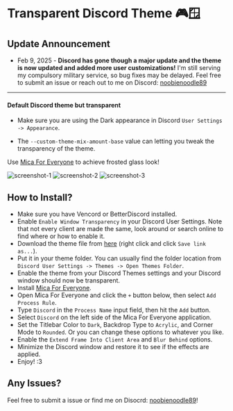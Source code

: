 # Transparent Discord Theme 🎮🪟

## **Update Announcement**
* Feb 9, 2025 - **Discord has gone though a major update and the theme is now updated and added more user customizations!**
I'm still serving my compulsory military service, so bug fixes may be delayed. Feel free to submit an issue or reach out to me on Discord: [noobienoodle89](https://discordapp.com/users/209309988907253760)

---

#### Default Discord theme but transparent

* Make sure you are using the Dark appearance in Discord `User Settings -> Appearance`.

* The `--custom-theme-mix-amount-base` value can letting you tweak the transparency of the theme.

Use [Mica For Everyone](https://github.com/MicaForEveryone/MicaForEveryone) to achieve frosted glass look!

![screenshot-1](https://github.com/EnderDragonEP/Transparent-Discord-Theme/assets/30905525/7e929b8f-f295-479f-be88-fecfd2b027bd)
![screenshot-2](https://github.com/EnderDragonEP/Transparent-Discord-Theme/assets/30905525/002cf241-3f86-48db-a91e-95ae86a777b7)
![screenshot-3](https://github.com/EnderDragonEP/Transparent-Discord-Theme/assets/30905525/521888c6-8310-440e-860c-f8c9a59fc1ca)

## How to Install?

* Make sure you have Vencord or BetterDiscord installed.
* Enable `Enable Window Transparency` in your Discord User Settings. Note that not every client are made the same, look around or search online to find where or how to enable it.
* Download the theme file from [here](https://raw.githubusercontent.com/EnderDragonEP/Transparent-Discord-Theme/main/Transparent.theme.css) (right click and click `Save link as...`).
* Put it in your theme folder. You can usually find the folder location from `Discord User Settings -> Themes -> Open Themes Folder`.
* Enable the theme from your Discord Themes settings and your Discord window should now be transparent.
* Install [Mica For Everyone](https://github.com/MicaForEveryone/MicaForEveryone/releases).
* Open Mica For Everyone and click the `+` button below, then select `Add Process Rule`.
* Type `Discord` in the `Process Name` input field, then hit the `Add` button.
* Select `Discord` on the left side of the Mica For Everyone application.
* Set the Titlebar Color to `Dark`, Backdrop Type to `Acrylic`, and Corner Mode to `Rounded`. Or you can change these options to whatever you like.
* Enable the `Extend Frame Into Client Area` and `Blur Behind` options.
* Minimize the Discord window and restore it to see if the effects are applied.
* Enjoy! :3

## Any Issues?

Feel free to submit a issue or find me on Disocrd: [noobienoodle89](https://discordapp.com/users/209309988907253760)!
